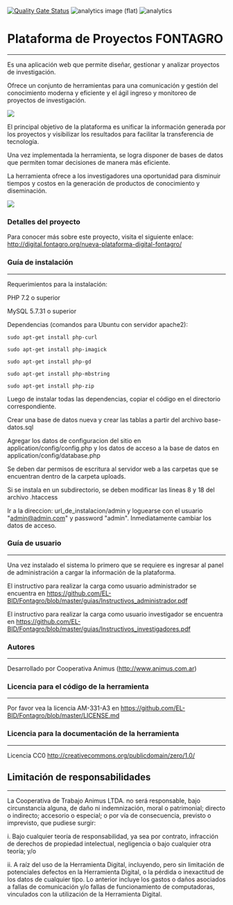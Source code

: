 [![Quality Gate Status](https://sonarcloud.io/api/project_badges/measure?project=EL-BID_Fontagro&metric=alert_status)](https://sonarcloud.io/dashboard?id=EL-BID_Fontagro)
![analytics image (flat)](https://raw.githubusercontent.com/vitr/google-analytics-beacon/master/static/badge-flat.gif)
![analytics](https://www.google-analytics.com/collect?v=1&cid=555&t=pageview&ec=repo&ea=open&dp=/Fontagro/readme&dt=&tid=UA-4677001-16)

# Plataforma de Proyectos FONTAGRO
---
Es una aplicación web que permite diseñar, gestionar y analizar proyectos de investigación. 

Ofrece un conjunto de herramientas para una comunicación y gestión del conocimiento moderna y eficiente y el ágil ingreso y monitoreo de proyectos de investigación.

![](https://i.imgur.com/vi46z5d.jpg)

El principal objetivo de la plataforma es unificar la información generada por los proyectos y visibilizar los resultados para facilitar la transferencia de tecnología.

Una vez implementada la herramienta, se logra disponer de bases de datos que permiten tomar decisiones de manera más eficiente.

La herramienta ofrece a los investigadores una oportunidad para disminuir tiempos y costos en la generación de productos de conocimiento y diseminación.

![](https://i.imgur.com/FHeykNd.png)


### Detalles del proyecto

Para conocer más sobre este proyecto, visita el siguiente enlace: 
http://digital.fontagro.org/nueva-plataforma-digital-fontagro/


### Guía de instalación
---
Requerimientos para la instalación:

PHP 7.2 o superior

MySQL 5.7.31 o superior

Dependencias (comandos para Ubuntu con servidor apache2): 

    sudo apt-get install php-curl

    sudo apt-get install php-imagick

    sudo apt-get install php-gd

    sudo apt-get install php-mbstring

    sudo apt-get install php-zip

Luego de instalar todas las dependencias, copiar el código en el directorio correspondiente. 

Crear una base de datos nueva y crear las tablas a partir del archivo base-datos.sql

Agregar los datos de configuracion del sitio en application/config/config.php y los datos de acceso a la base de datos en application/config/database.php

Se deben dar permisos de escritura al servidor web a las carpetas que se encuentran dentro de la carpeta uploads.

Si se instala en un subdirectorio, se deben modificar las lineas 8 y 18 del archivo .htaccess

Ir a la direccion: url_de_instalacion/admin y loguearse con el usuario "admin@admin.com" y password "admin". Inmediatamente cambiar los datos de acceso. 

### Guía de usuario
---
Una vez instalado el sistema lo primero que se requiere es ingresar al panel de administración a cargar la información de la plataforma. 

El instructivo para realizar la carga como usuario administrador se encuentra en https://github.com/EL-BID/Fontagro/blob/master/guias/Instructivos_administrador.pdf

El instructivo para realizar la carga como usuario investigador se encuentra en https://github.com/EL-BID/Fontagro/blob/master/guias/Instructivos_investigadores.pdf


### Autores
---
Desarrollado por Cooperativa Animus (http://www.animus.com.ar)

### Licencia para el código de la herramienta
---
Por favor vea la licencia AM-331-A3 en https://github.com/EL-BID/Fontagro/blob/master/LICENSE.md

### Licencia para la documentación de la herramienta
---
Licencia CC0 http://creativecommons.org/publicdomain/zero/1.0/

## Limitación de responsabilidades
---
La Cooperativa de Trabajo Animus LTDA. no será responsable, bajo circunstancia alguna, de daño ni indemnización, moral o patrimonial; directo o indirecto; accesorio o especial; o por vía de consecuencia, previsto o imprevisto, que pudiese surgir:

i. Bajo cualquier teoría de responsabilidad, ya sea por contrato, infracción de derechos de propiedad intelectual, negligencia o bajo cualquier otra teoría; y/o

ii. A raíz del uso de la Herramienta Digital, incluyendo, pero sin limitación de potenciales defectos en la Herramienta Digital, o la pérdida o inexactitud de los datos de cualquier tipo. Lo anterior incluye los gastos o daños asociados a fallas de comunicación y/o fallas de funcionamiento de computadoras, vinculados con la utilización de la Herramienta Digital.
